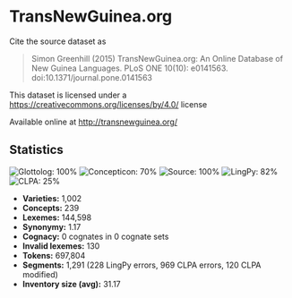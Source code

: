 # TransNewGuinea.org

Cite the source dataset as

> Simon Greenhill (2015) TransNewGuinea.org: An Online Database of New Guinea Languages. PLoS ONE 10(10): e0141563. doi:10.1371/journal.pone.0141563

This dataset is licensed under a https://creativecommons.org/licenses/by/4.0/ license

Available online at http://transnewguinea.org/

## Statistics
![Glottolog: 100%](https://img.shields.io/badge/Glottolog-100%25-brightgreen.svg "Glottolog: 100%") ![Concepticon: 70%](https://img.shields.io/badge/Concepticon-70%25-orange.svg "Concepticon: 70%") ![Source: 100%](https://img.shields.io/badge/Source-100%25-brightgreen.svg "Source: 100%") ![LingPy: 82%](https://img.shields.io/badge/LingPy-82%25-yellowgreen.svg "LingPy: 82%") ![CLPA: 25%](https://img.shields.io/badge/CLPA-25%25-red.svg "CLPA: 25%")

- **Varieties:** 1,002
- **Concepts:** 239
- **Lexemes:** 144,598
- **Synonymy:** 1.17
- **Cognacy:** 0 cognates in 0 cognate sets
- **Invalid lexemes:** 130
- **Tokens:** 697,804
- **Segments:** 1,291 (228 LingPy errors, 969 CLPA errors, 120 CLPA modified)
- **Inventory size (avg):** 31.17